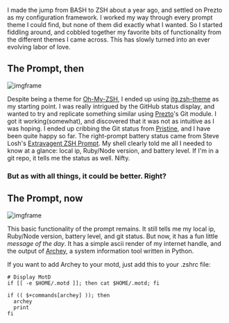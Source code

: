 I made the jump from BASH to ZSH about a year ago, and settled on Prezto as my configuration framework. I worked my way through every prompt theme I could find, but none of them did exactly what I wanted. So I started fiddling around, and cobbled together my favorite bits of functionality from the different themes I came across. This has slowly turned into an ever evolving labor of love.

## The Prompt, then
![imgframe](http://cdn.iammatthias.com/media/prompt2.jpg)

Despite being a theme for [Oh-My-ZSH](https://github.com/robbyrussell/oh-my-zsh), I ended up using [itg.zsh-theme](https://github.com/itsthatguy/itg.zsh-theme) as my starting point. I was really intrigued by the GitHub status display, and wanted to try and replicate something similar using [Prezto](https://github.com/sorin-ionescu/prezto)'s Git module. I got it working(somewhat), and discovered that it was not as intuitive as I was hoping. I ended up cribbing the Git status from [Pristine](http://dhruvasagar.com/2015/11/28/pristine-zsh-theme), and I have been quite happy so far. The right-prompt battery status came from Steve Losh's [Extravagent ZSH Prompt](http://stevelosh.com/blog/2010/02/my-extravagant-zsh-prompt/). My shell clearly told me all I needed to know at a glance: local ip, Ruby/Node version, and battery level. If I'm in a git repo, it tells me the status as well. Nifty.

### But as with all things, it could be better. Right?

## The Prompt, now
![imgframe](http://cdn.iammatthias.com/media/zshell.jpg)

This basic functionality of the prompt remains. It still tells me my local ip, Ruby/Node version, battery level, and git status. But now, it has a fun little *message of the day*. It has a simple ascii render of my internet handle, and the output of [Archey](http://obihann.github.io/archey-osx/), a system information tool written in Python.

If you want to add Archey to your motd, just add this to your .zshrc file:

```
# Display MotD
if [[ -e $HOME/.motd ]]; then cat $HOME/.motd; fi

if (( $+commands[archey] )); then
  archey
  print
fi
```
